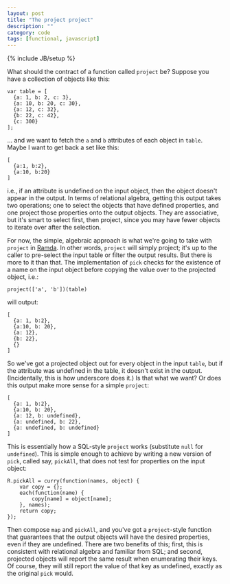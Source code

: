 ```yaml
---
layout: post
title: "The project project"
description: ""
category: code
tags: [functional, javascript]
---
```

{% include JB/setup %}

What should the contract of a function called `project` be? Suppose you have a collection of objects like this:

    var table = [
      {a: 1, b: 2, c: 3},
      {a: 10, b: 20, c: 30},
      {a: 12, c: 32},
      {b: 22, c: 42},
      {c: 300}
    ];

... and we want to fetch the `a` and `b` attributes of each object in `table`. Maybe I want to get back a set like this:

    [
      {a:1, b:2}, 
      {a:10, b:20}
    ]

i.e., if an attribute is undefined on the input object, then the object doesn't appear in the output. In terms of relational algebra, getting this output takes two operations; one to select the objects that have defined properties, and one project those properties onto the output objects. They are associative, but it's smart to select first, then project, since you may have fewer objects to iterate over after the selection. 

For now, the simple, algebraic approach is what we're going to take with `project` in [Ramda](https://github.com/CrossEye/ramda). In other words, `project` will simply project; it's up to the caller to pre-select the input table or filter the output results. But there is more to it than that. The implementation of `pick` checks for the existence of a name on the input object before copying the value over to the projected object, i.e.:

    project(['a', 'b'])(table) 

will output:

    [
      {a: 1, b:2}, 
      {a:10, b: 20}, 
      {a: 12}, 
      {b: 22}, 
      {}
    ]

So we've got a projected object out for every object in the input `table`, but if the attribute was undefined in the table, it doesn't exist in the output. (Incidentally, this is how underscore does it.) Is that what we want? Or does this output make more sense for a simple `project`:

    [
      {a: 1, b:2}, 
      {a:10, b: 20}, 
      {a: 12, b: undefined}, 
      {a: undefined, b: 22}, 
      {a: undefined, b: undefined}
    ]

This is essentially how a SQL-style `project` works (substitute `null` for `undefined`). This is simple enough to achieve by writing a new version of `pick`, called say, `pickAll`, that does not test for properties on the input object:

    R.pickAll = curry(function(names, object) {
        var copy = {};
        each(function(name) {
            copy[name] = object[name];
        }, names);
        return copy;
    });

Then compose `map` and `pickAll`, and you've got a `project`-style function that guarantees that the output objects will have the desired properties, even if they are undefined. There are two benefits of this; first, this is consistent with relational algebra and familiar from SQL; and second, projected objects will report the same result when enumerating their keys. Of course, they will still report the value of that key as undefined, exactly as the original `pick` would.






    



